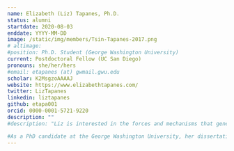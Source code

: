 ```yaml
---
name: Elizabeth (Liz) Tapanes, Ph.D.
status: alumni
startdate: 2020-08-03
enddate: YYYY-MM-DD
image: /static/img/members/Tsin-Tapanes-2017.png
# altimage:
#position: Ph.D. Student (George Washington University)
current: Postdoctoral Fellow (UC San Diego)
pronouns: she/her/hers
#email: etapanes (at) gwmail.gwu.edu
scholar: K2MsgzoAAAAJ
website: https://www.elizabethtapanes.com/
twitter: LizTapanes
linkedin: liztapanes
github: etapa001
orcid: 0000-0001-5721-9220
description: ""
#description: "Liz is interested in the forces and mechanisms that generate biodiversity in natural populations. She often combines museum work, lab work, computational analysis, and the sampling of wild populations. Liz is the product of Hispanic Serving Institutions (HSIs), having received a Bacherlos of Science from Florida International University and a Master of Arts from Florida Atlantic University. As an undergraduate, she worked on studying behavior of monogamous owl monkeys. As a master's student, she studied the phenotypic consequences of hybridization on hair morphology. Due to her academic upbringing within HSIs, Liz also plays an active role in her university and within her local community to increase diversity and equity in science.

#As a PhD candidate at the George Washington University, her dissertation has focused on the ultimate and proximate mechanisms generating hair diversity in the primate clade. Through her affiliation with the PEGL lab at Utah, she is studying protein evolution at key hair genes across Indriidae lemurs and is also working on a population genomics project of diademed sifakas. Outside of the lab, Liz enjoys time off with her cat, exploring the great outdoors, cooking, dancing, and staying politically active."
---
```

